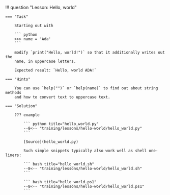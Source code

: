!!! question "Lesson: Hello, world"

    === "Task"

        Starting out with

        ``` python
        >>> name = 'Ada'
        ```

        modify `print("Hello, world!")` so that it additionally writes out the
        name, in uppercase letters.

        Expected result: `Hello, world ADA!`

    === "Hints"

        You can use `help("")` or `help(name)` to find out about string methods
        and how to convert text to uppercase text.

    === "Solution"

        ??? example

            ``` python title="hello_world.py"
            --8<-- "training/lessons/hello-world/hello_world.py"
            ```

            [Source](hello_world.py)

            Such simple snippets typically also work well as shell one-liners:

            ``` bash title="hello_world.sh"
            --8<-- "training/lessons/hello-world/hello_world.sh"
            ```
            
            ``` bash title="hello_world.ps1"
            --8<-- "training/lessons/hello-world/hello_world.ps1"
            ```
